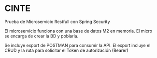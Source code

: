 # CINTE
Prueba de Microservicio Restfull con Spring Security

El microservicio funciona con una base de datos M2 en memoria. El micro se encarga de crear la BD y poblarla.

Se incluye export de POSTMAN para consumir la API. El export incluye el CRUD y la ruta para solicitar el Token de autorización (Bearer) 

